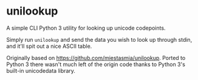 # unilookup

A simple CLI Python 3 utility for looking up unicode codepoints.

Simply run `unilookup` and send the data you wish to look up through stdin, and it'll spit out a nice ASCII table.

Originally based on https://github.com/miestasmia/unilookup. Ported to Python 3 there wasn't much left of the origin code thanks to Python 3's built-in unicodedata library.
